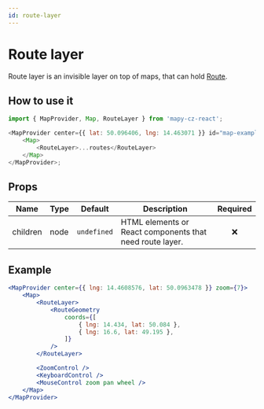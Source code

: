 ```yaml
---
id: route-layer
---
```


# Route layer

Route layer is an invisible layer on top of maps, that can hold [Route](/docs/API/route).

## How to use it

```js
import { MapProvider, Map, RouteLayer } from 'mapy-cz-react';

<MapProvider center={{ lat: 50.096406, lng: 14.463071 }} id="map-example">
	<Map>
		<RouteLayer>...routes</RouteLayer>
	</Map>
</MapProvider>;
```

## Props

| Name     | Type | Default     | Description                                              | Required |
| -------- | ---- | ----------- | -------------------------------------------------------- | :------: |
| children | node | `undefined` | HTML elements or React components that need route layer. |   :x:    |

## Example

```jsx live
<MapProvider center={{ lng: 14.4608576, lat: 50.0963478 }} zoom={7}>
	<Map>
		<RouteLayer>
			<RouteGeometry
				coords={[
					{ lng: 14.434, lat: 50.084 },
					{ lng: 16.6, lat: 49.195 },
				]}
			/>
		</RouteLayer>

		<ZoomControl />
		<KeyboardControl />
		<MouseControl zoom pan wheel />
	</Map>
</MapProvider>
```
